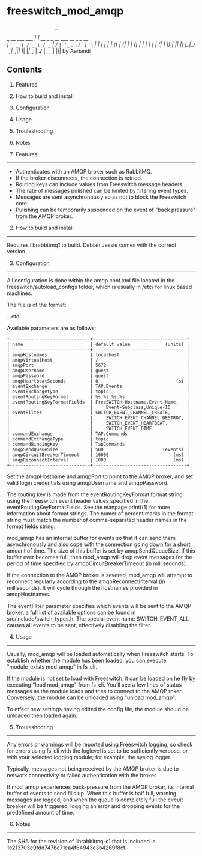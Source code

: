 # freeswitch_mod_amqp
                      _                                
  _ __ ___   ___   __| |    __ _ _ __ ___   __ _ _ __  
 | '_ ` _ \ / _ \ / _` |   / _` | '_ ` _ \ / _` | '_ \ 
 | | | | | | (_) | (_| |  | (_| | | | | | | (_| | |_) |
 |_| |_| |_|\___/ \__,_|___\__,_|_| |_| |_|\__, | .__/ 
                      |_____|                 |_|_|    by Aeriandi


Contents
--------

1.  Features
2.  How to build and install
3.  Configuration
4.  Usage
5.  Trouleshooting

6.  Notes



1. Features
-----------

*  Authenticates with an AMQP broker such as RabbitMQ.
*  If the broker disconnects, the connection is retried.
*  Routing keys can include values from Freeswitch message headers.
*  The rate of messages pulished can be limited by filtering event types.
*  Messages are sent asynchronously so as not to block the Freeswitch core.
*  Pulishing can be temporarily suspended on the event of "back pressure" from the AMQP broker.



2. How to build and install
---------------------------

Requires librabbitmq1 to build. Debian Jessie comes with the correct version.


3. Configuration
----------------

All configuration is done within the amqp.conf.xml file located in the freeswitch/autoload_configs folder, which is usually in /etc/ for linux based machines.

The file is of the format:

  <configuration name="amqp.conf" description="mod_amqp">
    <settings>
      <param name="parameter1" value="value1"/>
      <param name="parameter2" value="value2"/>
      ...etc.
    </settings>
  </configuration>


Available parameters are as follows:

    +------------------------------+-----------------------------------+
    | name                         | default value             (units) |
    |------------------------------+-----------------------------------|
    | amqpHostnames                | localhost                         |
    | amqpVirtualHost              | /                                 |
    | amqpPort                     | 5672                              |
    | amqpUsername                 | guest                             |
    | amqpPassword                 | guest                             |
    | amqpHeartbeatSeconds         | 0                             (s) |
    | eventExchange                | TAP.Events                        |
    | eventExchangetype            | topic                             |
    | eventRoutingKeyFormat        | %s.%s.%s.%s                       | 
    | eventRoutingKeyFormatFields  | FreeSWITCH-Hostname,Event-Name,   |
    |                              |     Event-Subclass,Unique-ID      |
    | eventFilter                  | SWITCH_EVENT_CHANNEL_CREATE,      |
    |                              |     SWITCH_EVENT_CHANNEL_DESTROY, |
    |                              |     SWITCH_EVENT_HEARTBEAT,       |
    |                              |     SWITCH_EVENT_DTMF             |
    | commandExchange              | TAP.Commands                      |
    | commandExchangeType          | topic                             |
    | commandBindingKey            | TapCommands                       |
    | amqpSendQueueSize            | 500                      (events) |
    | amqpCircuitBreakerTimeout    | 10000                        (ms) |
    | amqpReconnectInterval        | 1000                         (ms) |
    +------------------------------+-----------------------------------+

Set the amqpHostname and amqpPort to point to the AMQP broker, and set valid login credentials using amqpUsername and amqpPassword.

The routing key is made from the eventRoutingKeyFormat format string using the freeswitch event header values specified in the eventRoutingKeyFormatFields. See the manpage printf(1) for more information about format strings. The numer of percent marks in the format string must match the number of comma-separated header names in the format fields string.

mod_amqp has an internal buffer for events so that it can send them asynchronously and also cope with the connection going down for a short amount of time. The size of this buffer is set by amqpSendQueueSize. If this buffer ever becomes full, then mod_amqp will drop event messages for the period of time specified by amqpCircuitBreakerTimeout (in milliseconds).

If the connection to the AMQP broker is severed, mod_amqp will attempt to reconnect regularly according to the amqpReconnectInterval (in milliseconds). It will cycle through the hostnames provided in amqpHostnames.

The eventFilter parameter specifies which events will be sent to the AMQP broker, a full list of available options can be found in src/include/switch_types.h. The special event name SWITCH_EVENT_ALL causes all events to be sent, effectively disabling the filter.


4. Usage
--------

Usually, mod_amqp will be loaded automatically when Freeswitch starts. To establish whether the module has been loaded, you can execute "module_exists mod_amqp" in fs_cli.

If the module is not set to load with Freeswitch, it can be loaded on he fly by executing "load mod_amqp" from fs_cli. You'll see a few lines of status messages as the module loads and tries to connect to the AMQP roker. Conversely, the module can be unloaded using "unload mod_amqp". 

To effect new settings having edited the config file, the module should be unloaded then loaded again. 



5. Trouleshooting
-----------------

Any errors or warnings will be reported using Freeswitch logging, so check for errors using fs_cli with the loglevel is set to be sufficiently verbose, or with your selected logging module; for example, the syslog logger. 

Typically, messages not being received by the AMQP broker is due to network connectivity or failed authentication with the broker.

If mod_amqp experiences back-pressure from the AMQP broker, its internal buffer of events to send fills up. When this buffer is half full, warning messages are logged, and when the queue is completely full the circuit breaker will be triggered, logging an error and dropping events for the predefined amount of time.



6. Notes
--------

The SHA for the revision of librabbitmq-c1 that is included is 1c213703c9fdd747bc71ea4f64943c3b4269f8cf.
 
